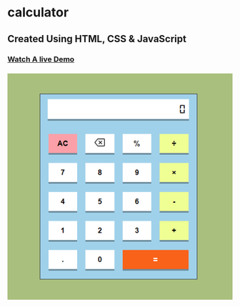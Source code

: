 # calculator
## Created Using HTML, CSS & JavaScript
### [Watch A live Demo](https://calculator1-home.netlify.app/)
### [![calculator preview](/assets/calculator.png)](https://calculator1-home.netlify.app/)


